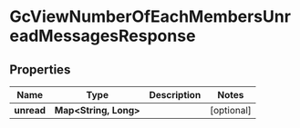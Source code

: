 

# GcViewNumberOfEachMembersUnreadMessagesResponse


## Properties

| Name | Type | Description | Notes |
|------------ | ------------- | ------------- | -------------|
|**unread** | **Map&lt;String, Long&gt;** |  |  [optional] |



